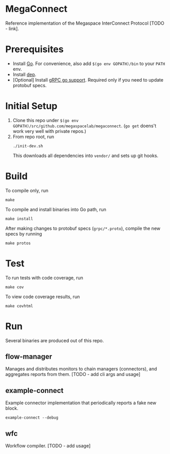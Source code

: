 # MegaConnect
Reference implementation of the Megaspace InterConnect Protocol [TODO - link].

# Prerequisites
- Install [Go].
  For convenience, also add `$(go env GOPATH)/bin` to your `PATH` env.
- Install [dep].
- [Optional] Install [gRPC go support][grpc-go].
  Required only if you need to update protobuf specs.

# Initial Setup
1. Clone this repo under `$(go env GOPATH)/src/github.com/megaspacelab/megaconnect`.
  (`go get` doens't work very well with private repos.)
1. From repo root, run
   ```
   ./init-dev.sh
   ```
   This downloads all dependencies into `vendor/` and sets up git hooks.

# Build
To compile only, run
```
make
```

To compile and install binaries into Go path, run
```
make install
```

After making changes to protobuf specs (`grpc/*.proto`), compile the new specs by running
```
make protos
```

# Test
To run tests with code coverage, run
```
make cov
```

To view code coverage results, run
```
make covhtml
```

# Run
Several binaries are produced out of this repo.

## flow-manager
Manages and distributes monitors to chain managers (connectors), and aggregates reports from them.
[TODO - add cli args and usage]

## example-connect
Example connector implementation that periodically reports a fake new block.
```
example-connect --debug
```

## wfc
Workflow compiler.
[TODO - add usage]


[go]: https://golang.org/dl/
[dep]: https://golang.github.io/dep/docs/installation.html
[grpc-go]: https://grpc.io/docs/quickstart/go.html#prerequisites
